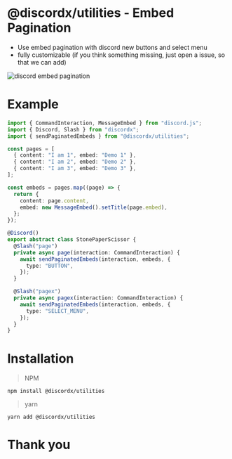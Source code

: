 # @discordx/utilities - Embed Pagination

- Use embed pagination with discord new buttons and select menu
- fully customizable (if you think something missing, just open a issue, so that we can add)

![discord embed pagination](https://github.com/oceanroleplay/discord.ts/raw/main/packages/utilities/images/discord-embed-pagination.jpg)

# Example

```ts
import { CommandInteraction, MessageEmbed } from "discord.js";
import { Discord, Slash } from "discordx";
import { sendPaginatedEmbeds } from "@discordx/utilities";

const pages = [
  { content: "I am 1", embed: "Demo 1" },
  { content: "I am 2", embed: "Demo 2" },
  { content: "I am 3", embed: "Demo 3" },
];

const embeds = pages.map((page) => {
  return {
    content: page.content,
    embed: new MessageEmbed().setTitle(page.embed),
  };
});

@Discord()
export abstract class StonePaperScissor {
  @Slash("page")
  private async page(interaction: CommandInteraction) {
    await sendPaginatedEmbeds(interaction, embeds, {
      type: "BUTTON",
    });
  }

  @Slash("pagex")
  private async pagex(interaction: CommandInteraction) {
    await sendPaginatedEmbeds(interaction, embeds, {
      type: "SELECT_MENU",
    });
  }
}
```

# Installation

> NPM

```
npm install @discordx/utilities
```

> yarn

```
yarn add @discordx/utilities
```

# Thank you
